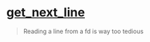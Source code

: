 # [get_next_line](https://jjongs2.github.io/42cursus/get_next_line/)

> Reading a line from a fd is way too tedious

